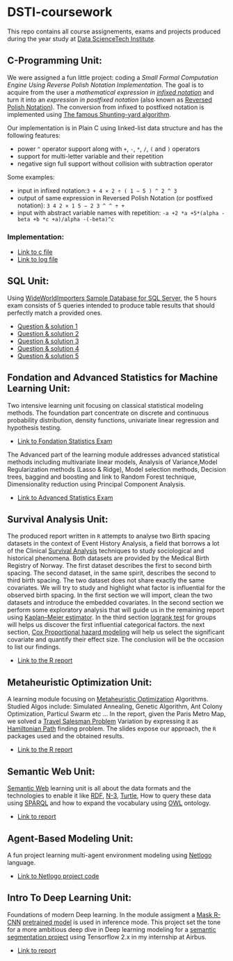 # DSTI-coursework
This repo contains all course assignements, exams and projects produced during the year study at [Data ScienceTech Institute](https://www.datasciencetech.institute).

## C-Programming Unit:

We were assigned a fun little project: coding a *Small Formal Computation Engine Using Reverse Polish Notation Implementation*.
The goal is to acquire from the user a *mathematical expression in [infixed notation](https://en.wikipedia.org/wiki/Infix_notation)* and turn it into an *expression in postfixed notation* (also known as [Reversed Polish Notation](https://en.wikipedia.org/wiki/Reverse_Polish_notation)). The conversion from infixed to postfixed notation is implemented using [The famous Shunting-yard algorithm](https://en.wikipedia.org/wiki/Shunting-yard_algorithm).

Our implementation is in Plain C using linked-list data structure and has the following features:
- power `^` operator support along with `+`, `-`, `*`, `/`, `(` and `)` operators
- support for multi-letter variable and their repetition
- negative sign full support without collision with subtraction operator

Some examples:
- input in infixed notation:`3 + 4 × 2 ÷ ( 1 − 5 ) ^ 2 ^ 3`
- output of same expression in Reversed Polish Notation (or postfixed notation): `3 4 2 × 1 5 − 2 3 ^ ^ ÷ +`
- input with abstract variable names with repetition: `-a +2 *a +5*(alpha - beta +b *c +a)/alpha -(-beta)^c`

### Implementation:

- [Link to c file ](C-Programming-Unit/maher_formal_engine.c)
- [Link to log file](C-Programming-Unit/MaherFormalEngine.log.txt)

## SQL Unit:
Using [WideWorldImporters Sample Database for SQL Server](https://github.com/microsoft/sql-server-samples/tree/master/samples/databases/wide-world-importers), the 5 hours exam consists of 5 queries intended to produce table results that should perfectly match a provided ones.
- [Question & solution 1](SQL-Unit/SQL-Answer-1.txt)
- [Question & solution 2](SQL-Unit/SQL-Answer-2.txt)
- [Question & solution 3](SQL-Unit/SQL-Answer-3.txt)
- [Question & solution 4](SQL-Unit/SQL-Answer-4.txt)
- [Question & solution 5](SQL-Unit/SQL-Answer-5.txt)

## Fondation and Advanced Statistics for Machine Learning Unit:
Two intensive learning unit focusing on classical statistical modeling methods. The foundation part concentrate on discrete and continuous probability distribution, density functions, univariate linear regression and hypothesis testing.
- [Link to Fondation Statistics Exam](Fsml%20Maher%20SEBAI.pdf)

The Advanced part of the learning module addresses advanced statistical methods including multivariate linear models, Analysis of Variance,Model Regularization methods (Lasso & Ridge), Model selection methods, Decision trees, baggind and boosting and link to Random Forest technique, Dimensionality reduction using Principal Component Analysis.
- [Link to Advanced Statistics Exam](ASML-EXAM-Maher-SEBAI.pdf)

## Survival Analysis Unit:
The produced report written in `R` attempts to analyse two Birth spacing datasets in the context of Event History Analysis, a field that borrows a lot of the Clinical [Survival Analysis](https://en.wikipedia.org/wiki/Survival_analysis) techniques to study sociological and historical phenomena. Both datasets are provided by the Medical Birth Registry of Norway. The first dataset describes the first to second birth spacing. The second dataset, in the same spirit, describes the second to third birth spacing. The two dataset does not share exactly the same covariates. We will try to study and highlight what factor is influential for the observed birth spacing. In the first section we will import, clean the two datasets and introduce the embedded covariates. In the second section we perform some exploratory analysis that will guide us in the remaining report using [Kaplan–Meier estimator](https://en.wikipedia.org/wiki/Kaplan%E2%80%93Meier_estimator). In the third section [logrank test](https://en.wikipedia.org/wiki/Logrank_test) for groups will helps us discover the first influential categorical factors. the next section, [Cox Proportional hazard modeling](https://en.wikipedia.org/wiki/Proportional_hazards_model) will help us select the significant covariate and quantify their effect size. The conclusion will be the occasion to list our findings.
- [Link to the R report](Maher-SEBAI-Birth_Spacing-Report.pdf)

## Metaheuristic Optimization Unit:
A learning module focusing on [Metaheuristic Optimization](http://www.scholarpedia.org/article/Metaheuristic_Optimization) Algorithms. Studied Algos include: Simulated Annealing, Genetic Algorithm, Ant Colony Optimization, Particul Swarm etc ...
In the report, given the Paris Metro Map, we solved a [Travel Salesman Problem](https://en.wikipedia.org/wiki/Travelling_salesman_problem) Variation by expressing it as [Hamiltonian Path](https://en.wikipedia.org/wiki/Hamiltonian_path) finding problem. The slides expose our approach, the `R` packages used and the obtained results.

- [Link to the R report](Maher-SEBAI-MetaH-report.pdf)

## Semantic Web Unit:
[Semantic Web](https://en.wikipedia.org/wiki/Semantic_Web) learning unit is all about the data formats and the technologies to enable it like [RDF](https://en.wikipedia.org/wiki/Resource_Description_Framework), [N-3](https://en.wikipedia.org/wiki/Notation3), [Turtle](https://en.wikipedia.org/wiki/Turtle_(syntax)), How to query these data using [SPARQL](https://en.wikipedia.org/wiki/SPARQL) and how to expand the vocabulary using [OWL](https://en.wikipedia.org/wiki/Web_Ontology_Language) ontology.

- [Link to report](000-Maher_SEBAI_handout_DSTI_SemanticWeb.pdf)

## Agent-Based Modeling Unit:
A fun project learning multi-agent environment modeling using [Netlogo](https://ccl.northwestern.edu/netlogo/) language.

- [Link to Netlogo project code](langton-ant-Maher_SEBAI.nlogo)

## Intro To Deep Learning Unit:
Foundations of modern Deep learning. In the module assigment a [Mask R-CNN](https://arxiv.org/abs/1703.06870#:~:text=The%20method%2C%20called%20Mask%20R,CNN%2C%20running%20at%205%20fps.) [pretrained model](https://github.com/matterport/Mask_RCNN) is used in inference mode. This project set the tone for a more ambitious deep dive in Deep learning modeling for a [semantic segmentation project](https://github.com/mrsebai/aerial-tile-segmentation) using Tensorflow 2.x in my internship at Airbus.

- [Link to report](Mask%20R-CNN%20report%20-%20Maher-SEBAI.pdf)
